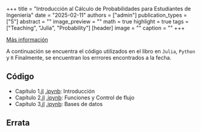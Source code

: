 +++
title = "Introducción al Cálculo de Probabilidades para Estudiantes de Ingeniería"
date = "2025-02-11"
authors = ["admin"]
publication_types = ["5"]
abstract = ""
image_preview = ""
math = true
highlight = true
tags = ["Teaching", "Julia", "Probability"]
[header]
image = ""
caption = ""
+++

<!--
<img src="https://simehbucket.s3.amazonaws.com/images/67b6592f0d1a969ddca933f67bc1ebd9-medium.jpg"  width="180"/>
-->

[Más información](https://editorial.uptc.edu.co/)

A continuación se encuentra el código utilizados en el libro en `Julia`, `Python` y `R`  Finalmente, se encuentran los errrores encontrados a la fecha.

## Código

* Capítulo 1[.jl](https://alexrojas.netlify.app/code/Julia/JCap1.jl) [.ipynb](https://alexrojas.netlify.app/code/Julia/JCap1.ipynb): Introducción 
* Capítulo 2[.jl](https://alexrojas.netlify.app/code/Julia/JCap2.jl) [.ipynb](https://alexrojas.netlify.app/code/Julia/JCap2.ipynb): Funciones y Control de flujo 
* Capítulo 3[.jl](https://alexrojas.netlify.app/code/Julia/JCap3.jl) [.ipynb](https://alexrojas.netlify.app/code/Julia/JCap3.ipynb): Bases de datos



## Errata

